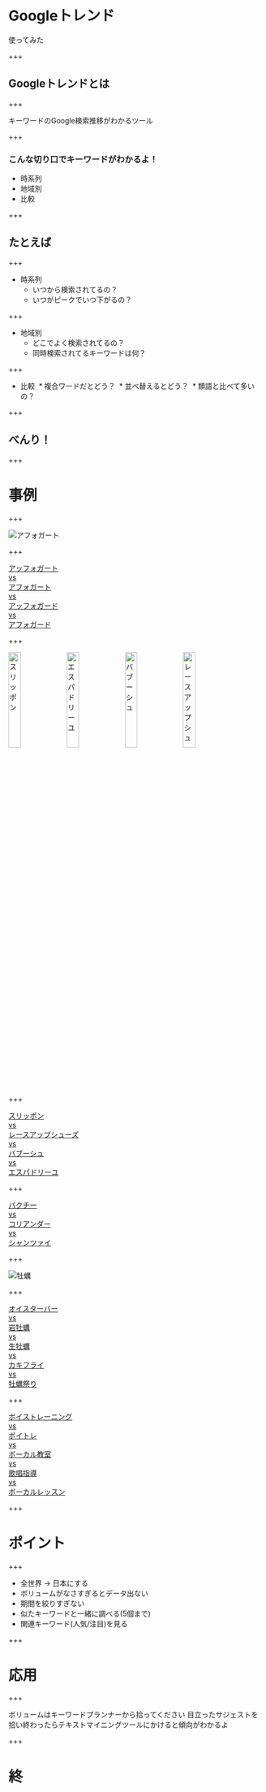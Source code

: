 # Googleトレンド
使ってみた

+++

## Googleトレンドとは

+++

キーワードのGoogle検索推移がわかるツール

+++

### こんな切り口でキーワードがわかるよ！
* 時系列
* 地域別
* 比較

+++

## たとえば

+++

* 時系列
  * いつから検索されてるの？
  * いつがピークでいつ下がるの？
  
+++

* 地域別
  * どこでよく検索されてるの？
  * 同時検索されてるキーワードは何？
  
+++

* 比較
  * 複合ワードだとどう？
  * 並べ替えるとどう？
  * 類語と比べて多いの？
  
+++

## べんり！

+++

# 事例

+++

<img src="https://imgfp.hotp.jp/IMGH/60/78/P020256078/P020256078_480.jpg" alt="アフォガート">

+++

<a href="https://trends.google.co.jp/trends/explore?date=today%205-y&geo=JP&q=%E3%82%A2%E3%83%95%E3%82%A9%E3%82%AC%E3%83%BC%E3%83%88,%E3%82%A2%E3%83%95%E3%82%A9%E3%82%AC%E3%83%BC%E3%83%89,%E3%82%A2%E3%83%83%E3%83%95%E3%82%A9%E3%82%AC%E3%83%BC%E3%83%88,%E3%82%A2%E3%83%83%E3%83%95%E3%82%A9%E3%82%AC%E3%83%BC%E3%83%89,affogato" target="_blank">アッフォガート<br>vs<br>アフォガート<br>vs<br>アッフォガード<br>vs<br>アフォガード</a>

+++

<img src="http://www2.bellemaison.jp/product/pic_b/3502017B/C79900pb40_35017B.jpg" width="22%" alt="スリッポン">
<img src="https://otokomaeken.com/wp-content/uploads/2015/04/71sWUKFC6VL._UL1500_.jpg" width="22%" alt="エスパドリーユ">
<img src="http://www.fatimamorocco.com/store/upload/save_image/LFM001-MUL_S.jpg" width="22%" alt="バブーシュ">
<img src="http://alicia-online.jp/upload/save_image/019-0703-722-main.jpg" width="22%" alt="レースアップシューズ">

+++

<a href="https://trends.google.co.jp/trends/explore?date=today%205-y&geo=JP&q=%E3%82%A8%E3%82%B9%E3%83%91%E3%83%89%E3%83%AA%E3%83%BC%E3%83%A6,%E3%83%90%E3%83%96%E3%83%BC%E3%82%B7%E3%83%A5,%E3%83%AC%E3%83%BC%E3%82%B9%E3%82%A2%E3%83%83%E3%83%97%E3%82%B7%E3%83%A5%E3%83%BC%E3%82%BA,%E3%82%B9%E3%83%AA%E3%83%83%E3%83%9D%E3%83%B3,%E4%B8%8A%E5%B1%A5%E3%81%8D" target="_blank">スリッポン<Br>
vs<br>
レースアップシューズ<br>
vs<br>
バブーシュ<br>
vs<br>
エスパドリーユ</a>

+++

<a href="https://trends.google.co.jp/trends/explore?date=today%205-y&geo=JP&q=%E3%83%91%E3%82%AF%E3%83%81%E3%83%BC,%E3%82%B3%E3%83%AA%E3%82%A2%E3%83%B3%E3%83%80%E3%83%BC,%E3%82%B7%E3%83%A3%E3%83%B3%E3%83%84%E3%82%A1%E3%82%A4" target="_blank">パクチー<br>vs<br>コリアンダー<br>vs<br>シャンツァイ</a>

+++

<img src="http://www.umaikaki.com/images/senposhi/senposhi_kaki01.jpg" alt="牡蠣">

+++

<a href="https://trends.google.co.jp/trends/explore?date=today%205-y&geo=JP&q=%E3%82%AA%E3%82%A4%E3%82%B9%E3%82%BF%E3%83%BC%E3%83%90%E3%83%BC,%E5%B2%A9%E7%89%A1%E8%A0%A3,%E7%94%9F%E7%89%A1%E8%A0%A3,%E7%89%A1%E8%A0%A3%E7%A5%AD%E3%82%8A,%E3%82%AB%E3%82%AD%E3%83%95%E3%83%A9%E3%82%A4" target="_blank">オイスターバー<br>
vs<br>
岩牡蠣<br>
vs<br>
生牡蠣<br>
vs<br>
カキフライ<br>
vs<br>
牡蠣祭り</a>

+++

<a href="https://trends.google.co.jp/trends/explore?date=2014-01-01%202017-07-12&geo=JP&q=%E3%83%9C%E3%82%A4%E3%82%B9%E3%83%88%E3%83%AC%E3%83%BC%E3%83%8B%E3%83%B3%E3%82%B0,%E3%83%9C%E3%82%A4%E3%83%88%E3%83%AC,%E3%83%9C%E3%83%BC%E3%82%AB%E3%83%AB%E6%95%99%E5%AE%A4,%E3%83%9C%E3%83%BC%E3%82%AB%E3%83%AB%E3%83%AC%E3%83%83%E3%82%B9%E3%83%B3,%E6%AD%8C%E5%94%B1%E6%8C%87%E5%B0%8E" target="_blank">ボイストレーニング<br>vs<br>ボイトレ<br>vs<br>ボーカル教室<br>vs<br>歌唱指導<br>vs<br>ボーカルレッスン</a>

+++

# ポイント

+++

* 全世界 → 日本にする
* ボリュームがなさすぎるとデータ出ない
* 期間を絞りすぎない
* 似たキーワードと一緒に調べる(5個まで)
* 関連キーワード(人気/注目)を見る

+++

# 応用

+++

ボリュームはキーワードプランナーから拾ってください
目立ったサジェストを拾い終わったらテキストマイニングツールにかけると傾向がわかるよ

+++

# 終
